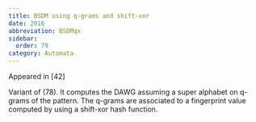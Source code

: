 ```yaml
---
title: BSDM using q-grams and shift-xor
date: 2016
abbreviation: BSDMqx
sidebar:
  order: 79
category: Automata
---
```


Appeared in [42]

Variant of (78). It computes the DAWG assuming a super alphabet on q-grams of the pattern. The q-grams are associated to a fingerprint value computed by using a shift-xor hash function.
